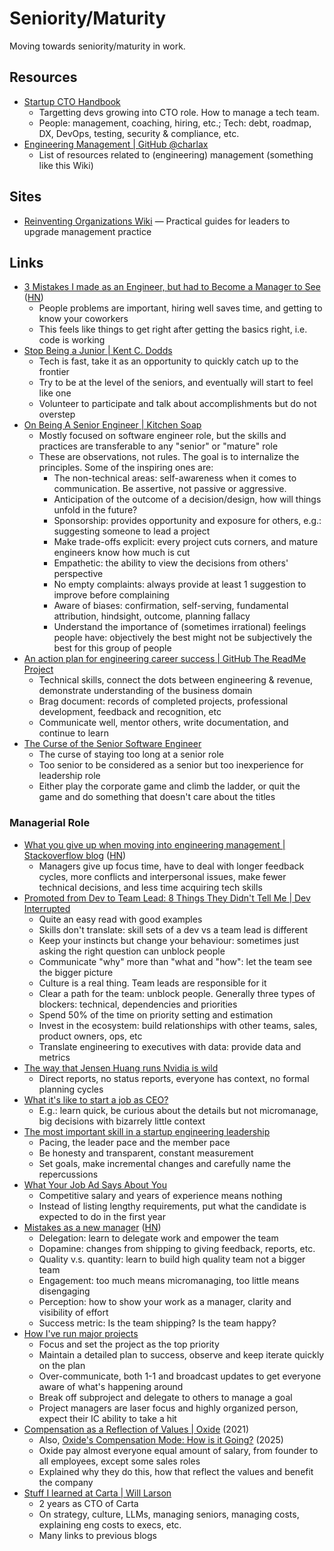 # Seniority/Maturity

Moving towards seniority/maturity in work.

## Resources

- [Startup CTO Handbook](https://github.com/ZachGoldberg/Startup-CTO-Handbook/blob/main/StartupCTOHandbook.md)
  - Targetting devs growing into CTO role. How to manage a tech team.
  - People: management, coaching, hiring, etc.; Tech: debt, roadmap, DX, DevOps,
    testing, security & compliance, etc.
- [Engineering Management | GitHub @charlax](https://github.com/charlax/engineering-management/)
  - List of resources related to (engineering) management (something like this
    Wiki)

## Sites

- [Reinventing Organizations Wiki](https://reinventingorganizationswiki.com/en/)
  — Practical guides for leaders to upgrade management practice

## Links

- [3 Mistakes I made as an Engineer, but had to Become a Manager to See](https://www.developing.dev/p/3-mistakes-i-made-as-an-engineer)
  ([HN](https://news.ycombinator.com/item?id=35101378))
  - People problems are important, hiring well saves time, and getting to know
    your coworkers
  - This feels like things to get right after getting the basics right, i.e.
    code is working
- [Stop Being a Junior | Kent C. Dodds](https://kentcdodds.com/blog/stop-being-a-junior)
  - Tech is fast, take it as an opportunity to quickly catch up to the frontier
  - Try to be at the level of the seniors, and eventually will start to feel
    like one
  - Volunteer to participate and talk about accomplishments but do not overstep
- [On Being A Senior Engineer | Kitchen Soap](https://www.kitchensoap.com/2012/10/25/on-being-a-senior-engineer/)
  - Mostly focused on software engineer role, but the skills and practices are
    transferable to any "senior" or "mature" role
  - These are observations, not rules. The goal is to internalize the
    principles. Some of the inspiring ones are:
    - The non-technical areas: self-awareness when it comes to communication. Be
      assertive, not passive or aggressive.
    - Anticipation of the outcome of a decision/design, how will things unfold
      in the future?
    - Sponsorship: provides opportunity and exposure for others, e.g.:
      suggesting someone to lead a project
    - Make trade-offs explicit: every project cuts corners, and mature engineers
      know how much is cut
    - Empathetic: the ability to view the decisions from others' perspective
    - No empty complaints: always provide at least 1 suggestion to improve
      before complaining
    - Aware of biases: confirmation, self-serving, fundamental attribution,
      hindsight, outcome, planning fallacy
    - Understand the importance of (sometimes irrational) feelings people have:
      objectively the best might not be subjectively the best for this group of
      people
- [An action plan for engineering career success | GitHub The ReadMe Project](https://github.com/readme/guides/engineering-career-success)
  - Technical skills, connect the dots between engineering & revenue,
    demonstrate understanding of the business domain
  - Brag document: records of completed projects, professional development,
    feedback and recognition, etc
  - Communicate well, mentor others, write documentation, and continue to learn
- [The Curse of the Senior Software Engineer](https://www.yieldcode.blog/post/the-curse-of-the-senior-engineer/)
  - The curse of staying too long at a senior role
  - Too senior to be considered as a senior but too inexperience for leadership
    role
  - Either play the corporate game and climb the ladder, or quit the game and do
    something that doesn't care about the titles

### Managerial Role

- [What you give up when moving into engineering management | Stackoverflow blog](https://stackoverflow.blog/2022/02/23/what-you-give-up-when-moving-into-engineering-management/)
  ([HN](https://news.ycombinator.com/item?id=35550240))
  - Managers give up focus time, have to deal with longer feedback cycles, more
    conflicts and interpersonal issues, make fewer technical decisions, and less
    time acquiring tech skills
- [Promoted from Dev to Team Lead: 8 Things They Didn't Tell Me | Dev Interrupted](https://devinterrupted.substack.com/p/promoted-from-dev-to-team-lead-8)
  - Quite an easy read with good examples
  - Skills don't translate: skill sets of a dev vs a team lead is different
  - Keep your instincts but change your behaviour: sometimes just asking the
    right question can unblock people
  - Communicate "why" more than "what and "how": let the team see the bigger
    picture
  - Culture is a real thing. Team leads are responsible for it
  - Clear a path for the team: unblock people. Generally three types of
    blockers: technical, dependencies and priorities
  - Spend 50% of the time on priority setting and estimation
  - Invest in the ecosystem: build relationships with other teams, sales,
    product owners, ops, etc
  - Translate engineering to executives with data: provide data and metrics
- [The way that Jensen Huang runs Nvidia is wild](https://twitter.com/danhockenmaier/status/1701608618087571787)
  - Direct reports, no status reports, everyone has context, no formal planning
    cycles
- [What it's like to start a job as CEO?](https://www.ejorgenson.com/blog/what-its-like-ceo)
  - E.g.: learn quick, be curious about the details but not micromanage, big
    decisions with bizarrely little context
- [The most important skill in a startup engineering leadership](https://danielmangum.com/posts/most-important-skill-startup-engineering-leadership/)
  - Pacing, the leader pace and the member pace
  - Be honesty and transparent, constant measurement
  - Set goals, make incremental changes and carefully name the repercussions
- [What Your Job Ad Says About You](https://www.talentstuff.com/blog/what-your-job-ad-says-about-you)
  - Competitive salary and years of experience means nothing
  - Instead of listing lengthy requirements, put what the candidate is expected
    to do in the first year
- [Mistakes as a new manager](https://terriblesoftware.org/2024/12/04/the-6-mistakes-youre-going-to-make-as-a-new-manager/)
  ([HN](https://news.ycombinator.com/item?id=42341506))
  - Delegation: learn to delegate work and empower the team
  - Dopamine: changes from shipping to giving feedback, reports, etc.
  - Quality v.s. quantity: learn to build high quality team not a bigger team
  - Engagement: too much means micromanaging, too little means disengaging
  - Perception: how to show your work as a manager, clarity and visibility of
    effort
  - Success metric: Is the team shipping? Is the team happy?
- [How I've run major projects](https://www.benkuhn.net/pjm/)
  - Focus and set the project as the top priority
  - Maintain a detailed plan to success, observe and keep iterate quickly on the
    plan
  - Over-communicate, both 1-1 and broadcast updates to get everyone aware of
    what's happening around
  - Break off subproject and delegate to others to manage a goal
  - Project managers are laser focus and highly organized person, expect their
    IC ability to take a hit
- [Compensation as a Reflection of Values | Oxide](https://oxide.computer/blog/compensation-as-a-reflection-of-values)
  (2021)
  - Also,
    [Oxide's Compensation Mode: How is it Going?](https://oxide.computer/blog/oxides-compensation-model-how-is-it-going)
    (2025)
  - Oxide pay almost everyone equal amount of salary, from founder to all
    employees, except some sales roles
  - Explained why they do this, how that reflect the values and benefit the
    company
- [Stuff I learned at Carta | Will Larson](https://lethain.com/stuff-learned-at-carta/)
  - 2 years as CTO of Carta
  - On strategy, culture, LLMs, managing seniors, managing costs, explaining eng
    costs to execs, etc.
  - Many links to previous blogs
